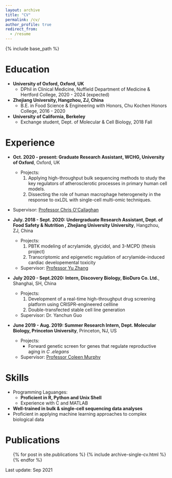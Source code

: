 ```yaml
---
layout: archive
title: "CV"
permalink: /cv/
author_profile: true
redirect_from:
  - /resume
---
```


{% include base_path %}

Education
======
* **University of Oxford, Oxford, UK** 
  *  DPhil in Clinical Medicine, Nuffield Department of Medicine & Hertford College, 2020 - 2024 (expected)
* **Zhejiang University, Hangzhou, ZJ, China**
  *  B.E. in Food Science & Engineering with Honors, Chu Kochen Honors College, 2016 - 2020
* **University of California, Berkeley**
  *  Exchange student, Dept. of Molecular & Cell Biology, 2018 Fall

Experience
======
* **Oct. 2020 - present: Graduate Research Assistant, WCHG, University of Oxford**, Oxford, UK
  * Projects:
    1. Applying high-throughput bulk sequencing methods to study the key regulators of atherosclerotic processes in primary human cell models. 
    2. Dissecting the role of human macrophage heterogeneity in the response to oxLDL with single-cell multi-omic techniques. 
* Supervisor: [Professor Chris O'Callaghan](https://www.ndm.ox.ac.uk/team/chris-ocallaghan)

* **July. 2018 - Sept. 2020: Undergraduate Research Assistant, Dept. of Food Safety & Nutrition , Zhejiang University University**, Hangzhou, ZJ, China
  * Projects: 
    1. PBTK modeling of acrylamide, glycidol, and 3-MCPD (thesis project)
    2. Transcriptomic and epigenetic regulation of acrylamide-induced cardiac developemental toxicity 
  * Supervisor: [Professor Yu Zhang](https://person.zju.edu.cn/en/yzhang)

* **July 2020 - Sept.2020: Intern, Discovery Biology, BioDuro Co. Ltd.**, Shanghai, SH, China
  * Projects: 
    1. Development of a real-time high-throughput drug screening platform using CRISPR-engineered cellline
    2. Double-transfected stable cell line generation
  * Supervisor: Dr. Yanchun Guo

* **June 2019 - Aug. 2019: Summer Research Intern, Dept. Molecular Biology, Princeton University**, Princeton, NJ, US
  * Projects:
    * Forward genetic screen for genes that regulate reproductive aging in *C .elegans* 
  * Supervisor: [Professor Coleen Murphy](https://murphylab.princeton.edu/people/coleen-murphy)
  
Skills
======
* Programming Laguanges: 
  * **Proficient in R, Python and Unix Shell**
  * Experience with C and MATLAB
* **Well-trained in bulk & single-cell sequencing data analyses**
* Proficient in applying machine learning approaches to complex biological data 

Publications
======
  <ul>{% for post in site.publications %}
    {% include archive-single-cv.html %}
  {% endfor %}</ul>

Last update: Sep 2021
